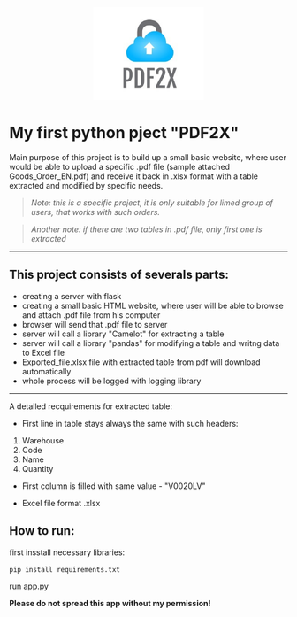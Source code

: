 <p align="center">
   <img src="https://github.com/RyGintas/kcs_project/blob/master/img/logo.jpg" width="200">
</p>


# My first python pject "PDF2X"

Main purpose of this project is to build up a small basic website, where user would be able to upload a specific .pdf file (sample attached Goods_Order_EN.pdf) and receive it back in .xlsx format with a table extracted and modified by specific needs.


> *Note: this is a specific project, it is only suitable for limed group of users, that works with such orders.*

> *Another note: if there are two tables in .pdf file, only first one is extracted*

-------------------------------------------------------

## This project consists of severals parts:

- creating a server with flask
- creating a small basic HTML website, where user will be able to browse and attach .pdf file from his computer
- browser will send that .pdf file to server
- server will call a library "Camelot" for extracting a table
- server will call a library "pandas" for modifying a table and writng data to Excel file
- Exported_file.xlsx file with extracted table from pdf will download automatically
- whole process will be logged with logging library

--------------------------------------------------------

A detailed recquirements for extracted table:

-	First line in table stays always the same with such headers:
1.	Warehouse
2.	Code
3.	Name
4.	Quantity

-	First column is filled with same value - "V0020LV"

-   Excel file format .xlsx

## How to run:
first insstall necessary libraries:
```shell
pip install requirements.txt
```
run app.py

**Please do not spread this app without my permission!**
